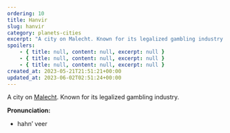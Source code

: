 ```yaml
---
ordering: 10
title: Hanvir
slug: hanvir
category: planets-cities
excerpt: "A city on Malecht. Known for its legalized gambling industry.\nPronunciation:\n\nhahn’ veer\n\n"
spoilers:
    - { title: null, content: null, excerpt: null }
    - { title: null, content: null, excerpt: null }
    - { title: null, content: null, excerpt: null }
created_at: 2023-05-21T21:51:21+00:00
updated_at: 2023-06-02T02:51:24+00:00
---
```

A city on [Malecht](/category/planets-cities/malecht). Known for its legalized gambling industry.

**Pronunciation:**
- hahn’ veer